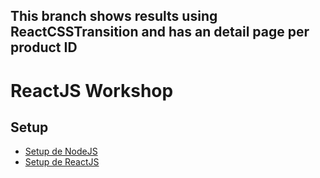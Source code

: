## This branch shows results using ReactCSSTransition and has an detail page per product ID

# ReactJS Workshop

## Setup

- [Setup de NodeJS](./doc/setup/NODE.md)
- [Setup de ReactJS](./doc/setup/REACT.md)
